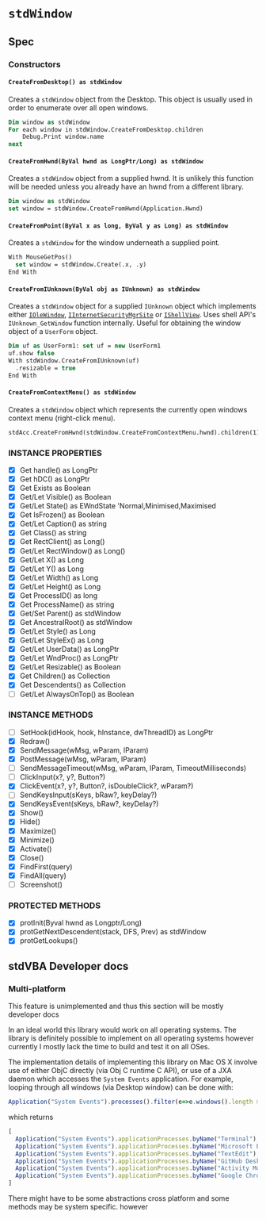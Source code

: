# `stdWindow`

## Spec

### Constructors

#### `CreateFromDesktop() as stdWindow`

Creates a `stdWindow` object from the Desktop. This object is usually used in order to enumerate over all open windows.

```vb
Dim window as stdWindow
For each window in stdWindow.CreateFromDesktop.children
    Debug.Print window.name
next
```

#### `CreateFromHwnd(ByVal hwnd as LongPtr/Long) as stdWindow`

Creates a `stdWindow` object from a supplied hwnd. It is unlikely this function will be needed unless you already have an hwnd from a different library.

```vb
Dim window as stdWindow
set window = stdWindow.CreateFromHwnd(Application.Hwnd)
```

#### `CreateFromPoint(ByVal x as long, ByVal y as Long) as stdWindow`

Creates a `stdWindow` for the window underneath a supplied point.

```vb
With MouseGetPos()
  set window = stdWindow.Create(.x, .y)
End With
```

#### `CreateFromIUnknown(ByVal obj as IUnknown) as stdWindow`

Creates a `stdWindow` object for a supplied `IUnknown` object which implements either [`IOleWindow`](https://docs.microsoft.com/en-us/windows/win32/api/oleidl/nn-oleidl-iolewindow), [`IInternetSecurityMgrSite`](https://docs.microsoft.com/en-us/previous-versions/windows/internet-explorer/ie-developer/platform-apis/ms537098(v=vs.85)) or [`IShellView`](https://docs.microsoft.com/en-us/windows/win32/api/shobjidl_core/nn-shobjidl_core-ishellview). Uses shell API's `IUnknown_GetWindow` function internally. Useful for obtaining the window object of a `UserForm` object.

```vb
Dim uf as UserForm1: set uf = new UserForm1
uf.show false
With stdWindow.CreateFromIUnknown(uf)
  .resizable = true
End With
```

#### `CreateFromContextMenu() as stdWindow`

Creates a `stdWindow` object which represents the currently open windows context menu (right-click menu).

```vb
stdAcc.CreateFromHwnd(stdWindow.CreateFromContextMenu.hwnd).children(1).DoDefaultAction
```

### INSTANCE PROPERTIES

* [X] Get     handle() as LongPtr
* [X] Get     hDC() as LongPtr
* [X] Get     Exists as Boolean
* [X] Get/Let Visible() as Boolean        
* [X] Get/Let State() as EWndState    'Normal,Minimised,Maximised
* [X] Get     IsFrozen() as Boolean
* [X] Get/Let Caption() as string
* [X] Get     Class() as string
* [X] Get     RectClient() as Long()
* [X] Get/Let RectWindow() as Long()
* [X] Get/Let X() as Long
* [X] Get/Let Y() as Long
* [X] Get/Let Width() as Long
* [X] Get/Let Height() as Long
* [X] Get     ProcessID() as long
* [X] Get     ProcessName() as string
* [X] Get/Set Parent() as stdWindow
* [X] Get     AncestralRoot() as stdWindow
* [X] Get/Let Style() as Long
* [X] Get/Let StyleEx() as Long
* [X] Get/Let UserData() as LongPtr
* [X] Get/Let WndProc() as LongPtr
* [X] Get/Let Resizable() as Boolean
* [X] Get     Children() as Collection
* [X] Get     Descendents() as Collection
* [ ] Get/Let AlwaysOnTop() as Boolean

### INSTANCE METHODS

* [ ] SetHook(idHook, hook, hInstance, dwThreadID) as LongPtr
* [X] Redraw()
* [X] SendMessage(wMsg, wParam, lParam)
* [X] PostMessage(wMsg, wParam, lParam)
* [ ] SendMessageTimeout(wMsg, wParam, lParam, TimeoutMilliseconds)
* [ ] ClickInput(x?, y?, Button?)
* [X] ClickEvent(x?, y?, Button?, isDoubleClick?, wParam?)
* [ ] SendKeysInput(sKeys, bRaw?, keyDelay?)
* [X] SendKeysEvent(sKeys, bRaw?, keyDelay?)
* [X] Show()
* [X] Hide()
* [X] Maximize()
* [X] Minimize()
* [X] Activate()
* [X] Close()
* [X] FindFirst(query)
* [X] FindAll(query)
* [ ] Screenshot()

### PROTECTED METHODS

* [X] protInit(Byval hwnd as Longptr/Long)
* [X] protGetNextDescendent(stack, DFS, Prev) as stdWindow
* [X] protGetLookups()

## stdVBA Developer docs

### Multi-platform

This feature is unimplemented and thus this section will be mostly developer docs

In an ideal world this library would work on all operating systems. The library is definitely possible to implement on all operating systems however currently I mostly lack the time to build and test it on all OSes.

The implementation details of implementing this library on Mac OS X involve use of either ObjC directly (via Obj C runtime C API), or use of a JXA daemon which accesses the `System Events` application. For example, looping through all windows (via Desktop window) can be done with:

```js
Application("System Events").processes().filter(e=>e.windows().length > 0)
```

which returns

```js
[
  Application("System Events").applicationProcesses.byName("Terminal"),
  Application("System Events").applicationProcesses.byName("Microsoft Excel"),
  Application("System Events").applicationProcesses.byName("TextEdit"), 
  Application("System Events").applicationProcesses.byName("GitHub Desktop"), 
  Application("System Events").applicationProcesses.byName("Activity Monitor"),
  Application("System Events").applicationProcesses.byName("Google Chrome")
]
```

There might have to be some abstractions cross platform and some methods may be system specific. however